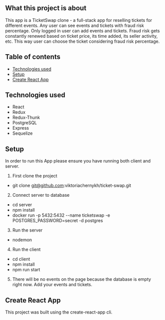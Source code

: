 ## What this project is about

This app is a TicketSwap clone - a full-stack app for reselling tickets for different events.
Any user can see events and tickets with fraud risk percentage.
Only logged in user can add events and tickets. 
Fraud risk gets constantly renewed based on ticket price, its time added, its seller activity, etc.
This way user can choose the ticket considering fraud risk percentage.

## Table of contents

- [Technologies used](#Technologies-used)
- [Setup](#Setup)
- [Create React App](#Create-React-App)

## Technologies used

- React
- Redux
- Redux-Thunk
- PostgreSQL
- Express
- Sequelize

## Setup

In order to run this App please ensure you have running both client and server.

1. First clone the project
- git clone git@github.com:viktoriachernykh/ticket-swap.git

2. Connect server to database
- cd server
- npm install
- docker run -p 5432:5432 --name ticketswap -e POSTGRES_PASSWORD=secret -d postgres

3. Run the server
- nodemon

4. Run the client
- cd client
- npm install
- npm run start

5. There will be no events on the page because the database is empty right now. Add your events and tickets.

## Create React App

This project was built using the create-react-app cli. 


